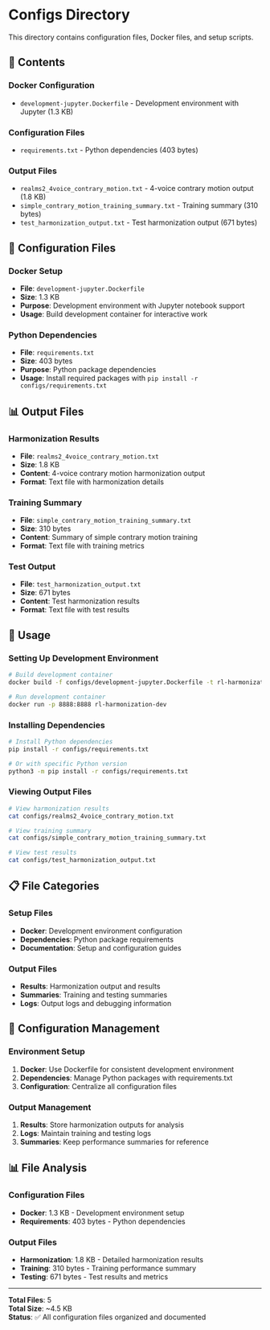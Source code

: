# Configs Directory

This directory contains configuration files, Docker files, and setup scripts.

## 📁 **Contents**

### **Docker Configuration**

- `development-jupyter.Dockerfile` - Development environment with Jupyter (1.3 KB)

### **Configuration Files**

- `requirements.txt` - Python dependencies (403 bytes)

### **Output Files**

- `realms2_4voice_contrary_motion.txt` - 4-voice contrary motion output (1.8 KB)
- `simple_contrary_motion_training_summary.txt` - Training summary (310 bytes)
- `test_harmonization_output.txt` - Test harmonization output (671 bytes)

## 🔧 **Configuration Files**

### **Docker Setup**

- **File**: `development-jupyter.Dockerfile`
- **Size**: 1.3 KB
- **Purpose**: Development environment with Jupyter notebook support
- **Usage**: Build development container for interactive work

### **Python Dependencies**

- **File**: `requirements.txt`
- **Size**: 403 bytes
- **Purpose**: Python package dependencies
- **Usage**: Install required packages with `pip install -r configs/requirements.txt`

## 📊 **Output Files**

### **Harmonization Results**

- **File**: `realms2_4voice_contrary_motion.txt`
- **Size**: 1.8 KB
- **Content**: 4-voice contrary motion harmonization output
- **Format**: Text file with harmonization details

### **Training Summary**

- **File**: `simple_contrary_motion_training_summary.txt`
- **Size**: 310 bytes
- **Content**: Summary of simple contrary motion training
- **Format**: Text file with training metrics

### **Test Output**

- **File**: `test_harmonization_output.txt`
- **Size**: 671 bytes
- **Content**: Test harmonization results
- **Format**: Text file with test results

## 🚀 **Usage**

### **Setting Up Development Environment**

```bash
# Build development container
docker build -f configs/development-jupyter.Dockerfile -t rl-harmonization-dev .

# Run development container
docker run -p 8888:8888 rl-harmonization-dev
```

### **Installing Dependencies**

```bash
# Install Python dependencies
pip install -r configs/requirements.txt

# Or with specific Python version
python3 -m pip install -r configs/requirements.txt
```

### **Viewing Output Files**

```bash
# View harmonization results
cat configs/realms2_4voice_contrary_motion.txt

# View training summary
cat configs/simple_contrary_motion_training_summary.txt

# View test results
cat configs/test_harmonization_output.txt
```

## 📋 **File Categories**

### **Setup Files**

- **Docker**: Development environment configuration
- **Dependencies**: Python package requirements
- **Documentation**: Setup and configuration guides

### **Output Files**

- **Results**: Harmonization output and results
- **Summaries**: Training and testing summaries
- **Logs**: Output logs and debugging information

## 🔄 **Configuration Management**

### **Environment Setup**

1. **Docker**: Use Dockerfile for consistent development environment
2. **Dependencies**: Manage Python packages with requirements.txt
3. **Configuration**: Centralize all configuration files

### **Output Management**

1. **Results**: Store harmonization outputs for analysis
2. **Logs**: Maintain training and testing logs
3. **Summaries**: Keep performance summaries for reference

## 📊 **File Analysis**

### **Configuration Files**

- **Docker**: 1.3 KB - Development environment setup
- **Requirements**: 403 bytes - Python dependencies

### **Output Files**

- **Harmonization**: 1.8 KB - Detailed harmonization results
- **Training**: 310 bytes - Training performance summary
- **Testing**: 671 bytes - Test results and metrics

---

**Total Files**: 5  
**Total Size**: ~4.5 KB  
**Status**: ✅ All configuration files organized and documented

